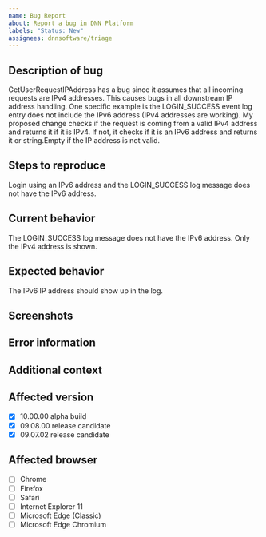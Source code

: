 ```yaml
---
name: Bug Report
about: Report a bug in DNN Platform
labels: "Status: New"
assignees: dnnsoftware/triage
---
```

<!-- 
  If you need community support or would like to solicit a Request for Comments (RFC), please post to the DNN Community forums at https://dnncommunity.org/forums for now.  In the future, we are planning to implement a more robust solution for cultivating new ideas and nuturing these from concept to creation.  We will update this template when this solution is generally available.  In the meantime, we appreciate your patience as we endeavor to streamline our GitHub focus and efforts.
  
  Please read the CONTRIBUTING guidelines at https://github.com/dnnsoftware/Dnn.Platform/blob/develop/CONTRIBUTING.md prior to submitting an issue.

  Any potential security issues SHOULD NOT be posted on GitHub.  Instead, please send an email to security@dnnsoftware.com.
-->
## Description of bug
GetUserRequestIPAddress has a bug since it assumes that all incoming requests are IPv4 addresses. This causes bugs in all downstream IP address handling. One specific example is the LOGIN_SUCCESS event log entry does not include the IPv6 address (IPv4 addresses are working). My proposed change checks if the request is coming from a valid IPv4 address and returns it if it is IPv4. If not, it checks if it is an IPv6 address and returns it or string.Empty if the IP address is not valid.

## Steps to reproduce
Login using an IPv6 address and the LOGIN_SUCCESS log message does not have the IPv6 address.

## Current behavior
The LOGIN_SUCCESS log message does not have the IPv6 address.  Only the IPv4 address is shown.

## Expected behavior
The IPv6 IP address should show up in the log.

## Screenshots


## Error information


## Additional context


## Affected version
<!-- 
Please add X in at least one of the boxes as appropriate. In order for an issue to be accepted, a developer needs to be able to reproduce the issue on a currently supported version. If you are looking for a workaround for an issue with an older version, please visit the forums at https://dnncommunity.org/forums
-->
* [X] 10.00.00 alpha build
* [X] 09.08.00 release candidate
* [X] 09.07.02 release candidate

## Affected browser
<!-- 
  Check all that apply, and add more if necessary. As appropriate, please specify the exact version(s) of the browser and operating system.
-->
* [ ] Chrome
* [ ] Firefox
* [ ] Safari
* [ ] Internet Explorer 11
* [ ] Microsoft Edge (Classic)
* [ ] Microsoft Edge Chromium
